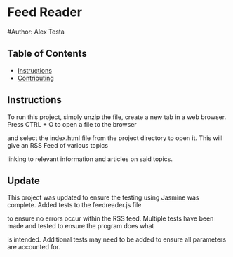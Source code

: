 # Feed Reader

#Author: Alex Testa

## Table of Contents

* [Instructions](#instructions)
* [Contributing](#contributing)

## Instructions

To run this project, simply unzip the file, create a new tab in a web browser. Press CTRL + O to open a file to the browser

and select the index.html file from the project directory to open it. This will give an RSS Feed of various topics

linking to relevant information and articles on said topics.

## Update

This project was updated to ensure the testing using Jasmine was complete. Added tests to the feedreader.js file

to ensure no errors occur within the RSS feed. Multiple tests have been made and tested to ensure the program does what

is intended. Additional tests may need to be added to ensure all parameters are accounted for.
